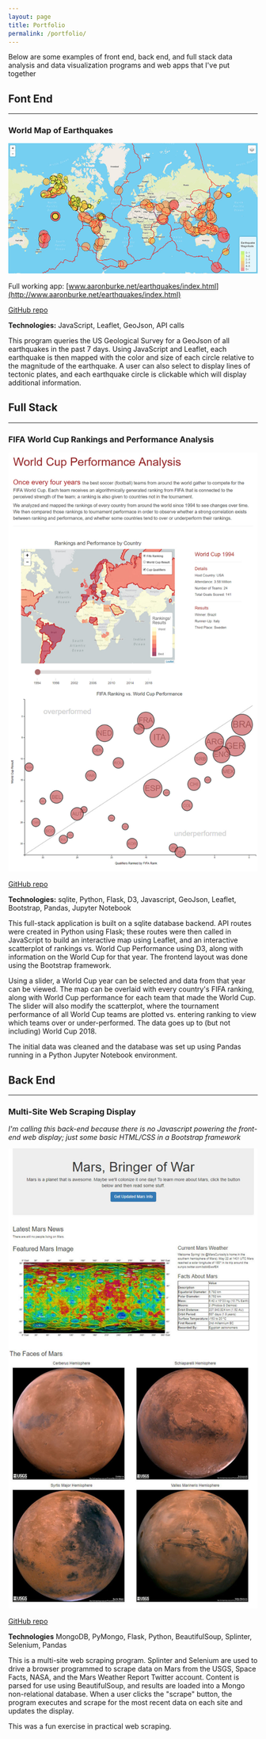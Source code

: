 ```yaml
---
layout: page
title: Portfolio
permalink: /portfolio/
---
```


Below are some examples of front end, back end, and full stack data analysis and data visualization programs and web apps that I've put together

## Font End
---

### World Map of Earthquakes

<!-- <div class="resp-container">
    <iframe class="resp-iframe" src="http://www.aaronburke.net/earthquakes/index.html" allowfullscreen></iframe>
</div> -->

![world map of the last 7 days of earthquakes](images/earthquakes.jpg)

Full working app: [www.aaronburke.net/earthquakes/index.html](http://www.aaronburke.net/earthquakes/index.html)

[GitHub repo](https://github.com/imtheaaron/imtheaaron.github.io/tree/master/earthquakes)

**Technologies:** JavaScript, Leaflet, GeoJson, API calls

This program queries the US Geological Survey for a GeoJson of all earthquakes in the past 7 days. Using JavaScript and Leaflet, each earthquake is then mapped with the color and size of each circle relative to the magnitude of the earthquake. A user can also select to display lines of tectonic plates, and each earthquake circle is clickable which will display additional information.

## Full Stack
---

### FIFA World Cup Rankings and Performance Analysis

![World Cup Analysis Dashboard](images/world_cup_dashboard.jpg)

[GitHub repo](https://github.com/imtheaaron/World-Cup-Analysis)

**Technologies:** sqlite, Python, Flask, D3, Javascript, GeoJson, Leaflet, Bootstrap, Pandas, Jupyter Notebook

This full-stack application is built on a sqlite database backend. API routes were created in Python using Flask; these routes were then called in JavaScript to build an interactive map using Leaflet, and an interactive scatterplot of rankings vs. World Cup Performance using D3, along with information on the World Cup for that year. The frontend layout was done using the Bootstrap framework.

Using a slider, a World Cup year can be selected and data from that year can be viewed. The map can be overlaid with every country's FIFA ranking, along with World Cup performance for each team that made the World Cup. The slider will also modify the scatterplot, where the tournament performance of all World Cup teams are plotted vs. entering ranking to view which teams over or under-performed. The data goes up to (but not including) World Cup 2018.

The initial data was cleaned and the database was set up using Pandas running in a Python Jupyter Notebook environment.

## Back End ##
---

### Multi-Site Web Scraping Display ###

*I'm calling this back-end because there is no Javascript powering the front-end web display; just some basic HTML/CSS in a Bootstrap framework*

![Mars Scraping Web Display](images/mars_display.jpg)

[GitHub repo](https://github.com/imtheaaron/misc-coursework/tree/master/scraping-display)

**Technologies** MongoDB, PyMongo, Flask, Python, BeautifulSoup, Splinter, Selenium, Pandas

This is a multi-site web scraping program. Splinter and Selenium are used to drive a browser programmed to scrape data on Mars from the USGS, Space Facts, NASA, and the Mars Weather Report Twitter account. Content is parsed for use using BeautifulSoup, and results are loaded into a Mongo non-relational database. When a user clicks the "scrape" button, the program executes and scrape for the most recent data on each site and updates the display.

This was a fun exercise in practical web scraping.
